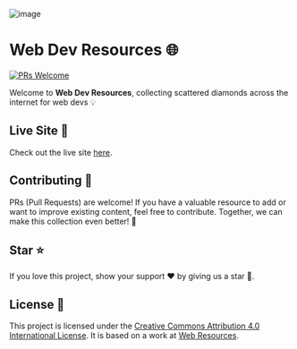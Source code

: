 ![image](https://github.com/user-attachments/assets/73d5edc6-6a16-4ad3-b36d-179974427975)

# Web Dev Resources 🌐

[![PRs Welcome](https://img.shields.io/badge/PRs-welcome-brightgreen.svg)](https://github.com/nisoojadhav/resources)

Welcome to **Web Dev Resources**, collecting scattered diamonds across the internet for web devs 💡

## Live Site 🚀

Check out the live site [here](https://nisoojadhav.github.io/resources).

## Contributing 🤝

PRs (Pull Requests) are welcome! If you have a valuable resource to add or want to improve existing content, feel free to contribute. Together, we can make this collection even better! 🌟

## Star ⭐

If you love this project, show your support ❤️ by giving us a star 🌟.

## License 📜

This project is licensed under the [Creative Commons Attribution 4.0 International License](http://creativecommons.org/licenses/by/4.0/). It is based on a work at [Web Resources](https://your-live-site-url).
